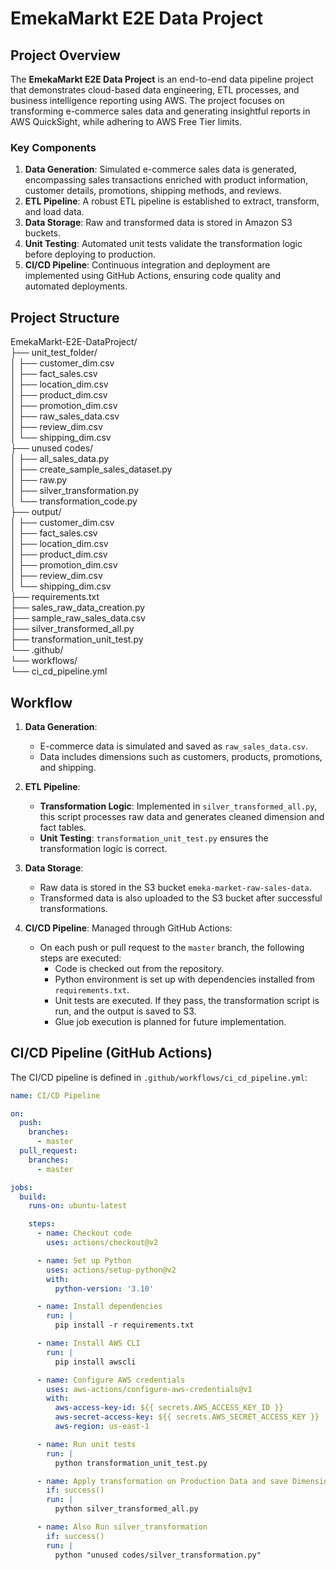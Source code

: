 # EmekaMarkt E2E Data Project

## Project Overview

The **EmekaMarkt E2E Data Project** is an end-to-end data pipeline project that demonstrates cloud-based data engineering, ETL processes, and business intelligence reporting using AWS. The project focuses on transforming e-commerce sales data and generating insightful reports in AWS QuickSight, while adhering to AWS Free Tier limits.

### Key Components

1. **Data Generation**: Simulated e-commerce sales data is generated, encompassing sales transactions enriched with product information, customer details, promotions, shipping methods, and reviews.
2. **ETL Pipeline**: A robust ETL pipeline is established to extract, transform, and load data.
3. **Data Storage**: Raw and transformed data is stored in Amazon S3 buckets.
4. **Unit Testing**: Automated unit tests validate the transformation logic before deploying to production.
5. **CI/CD Pipeline**: Continuous integration and deployment are implemented using GitHub Actions, ensuring code quality and automated deployments.

## Project Structure
EmekaMarkt-E2E-DataProject/  
├── unit_test_folder/  
│   ├── customer_dim.csv  
│   ├── fact_sales.csv  
│   ├── location_dim.csv  
│   ├── product_dim.csv  
│   ├── promotion_dim.csv  
│   ├── raw_sales_data.csv  
│   ├── review_dim.csv  
│   └── shipping_dim.csv  
├── unused codes/  
│   ├── all_sales_data.py  
│   ├── create_sample_sales_dataset.py  
│   ├── raw.py  
│   ├── silver_transformation.py  
│   └── transformation_code.py  
├── output/  
│   ├── customer_dim.csv  
│   ├── fact_sales.csv  
│   ├── location_dim.csv  
│   ├── product_dim.csv  
│   ├── promotion_dim.csv  
│   ├── review_dim.csv  
│   └── shipping_dim.csv  
├── requirements.txt  
├── sales_raw_data_creation.py  
├── sample_raw_sales_data.csv  
├── silver_transformed_all.py  
├── transformation_unit_test.py  
└── .github/  
    └── workflows/  
        └── ci_cd_pipeline.yml  


## Workflow

1. **Data Generation**: 
   - E-commerce data is simulated and saved as `raw_sales_data.csv`.
   - Data includes dimensions such as customers, products, promotions, and shipping.

2. **ETL Pipeline**:
   - **Transformation Logic**: Implemented in `silver_transformed_all.py`, this script processes raw data and generates cleaned dimension and fact tables.
   - **Unit Testing**: `transformation_unit_test.py` ensures the transformation logic is correct.

3. **Data Storage**:
   - Raw data is stored in the S3 bucket `emeka-market-raw-sales-data`.
   - Transformed data is also uploaded to the S3 bucket after successful transformations.

4. **CI/CD Pipeline**: Managed through GitHub Actions:
   - On each push or pull request to the `master` branch, the following steps are executed:
     - Code is checked out from the repository.
     - Python environment is set up with dependencies installed from `requirements.txt`.
     - Unit tests are executed. If they pass, the transformation script is run, and the output is saved to S3.
     - Glue job execution is planned for future implementation.

## CI/CD Pipeline (GitHub Actions)

The CI/CD pipeline is defined in `.github/workflows/ci_cd_pipeline.yml`:

```yaml
name: CI/CD Pipeline

on:
  push:
    branches:
      - master
  pull_request:
    branches:
      - master

jobs:
  build:
    runs-on: ubuntu-latest

    steps:
      - name: Checkout code
        uses: actions/checkout@v2

      - name: Set up Python
        uses: actions/setup-python@v2
        with:
          python-version: '3.10'

      - name: Install dependencies
        run: |
          pip install -r requirements.txt  

      - name: Install AWS CLI
        run: |
          pip install awscli

      - name: Configure AWS credentials
        uses: aws-actions/configure-aws-credentials@v1
        with:
          aws-access-key-id: ${{ secrets.AWS_ACCESS_KEY_ID }}
          aws-secret-access-key: ${{ secrets.AWS_SECRET_ACCESS_KEY }}
          aws-region: us-east-1 

      - name: Run unit tests
        run: |
          python transformation_unit_test.py  

      - name: Apply transformation on Production Data and save Dimension and Fact Tables to S3
        if: success()  
        run: |
          python silver_transformed_all.py 

      - name: Also Run silver_transformation
        if: success()  
        run: |
          python "unused codes/silver_transformation.py"

